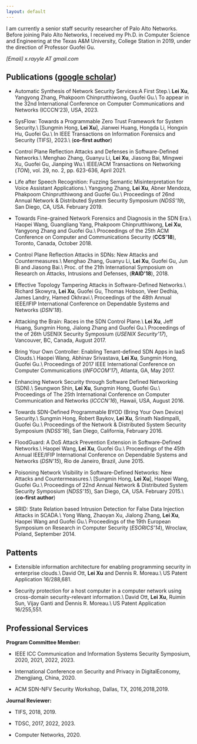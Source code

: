 ```yaml
---
layout: default
---
```


I am currently a senior staff security researcher of Palo Alto Networks. 
Before joining Palo Alto Networks, I received my Ph.D. in Computer Science and Engineering at the Texas A&M University, College Station in 2019, under the direction of Professor Guofei Gu.


<em>[Email]   x.rayyle AT gmail.com </em>


## Publications ([google scholar](https://scholar.google.com/citations?user=c5prrg8AAAAJ&hl=en))

- Automatic Synthesis of Network Security Services:A First Step.\\
**Lei Xu**, Yangyong Zhang, Phakpoom Chinprutthiwong, Guofei Gu.\\
To appear in the 32nd International Conference on Computer Communications and Networks (ICCCN'23), USA, 2023.


- SysFlow: Towards a Programmable Zero Trust Framework for System Security.\\
[Sungmin Hong, **Lei Xu**], Jianwei Huang, Hongda Li, Hongxin Hu, Guofei Gu.\\
In IEEE Transactions on Information Forensics and Security (TIFS), 2023.\\
(**co-first author**)

- Control Plane Reflection Attacks and Defenses in Software-Defined Networks.\\
Menghao Zhang, Guanyu Li, **Lei Xu**, Jiasong Bai, Mingwei Xu, Guofei Gu, Jianping Wu.\\
IEEE/ACM Transactions on Networking (*TON*), vol. 29, no. 2, pp. 623-636, April 2021.

- Life after Speech Recognition: Fuzzing Semantic Misinterpretation for Voice Assistant Applications.\\
Yangyong Zhang, **Lei Xu**, Abner Mendoza, Phakpoom Chinprutthiwong and Guofei Gu.\\
Proceedings of 26nd Annual Network & Distributed System Security Symposium (*NDSS'19*), San Diego, CA, USA. February 2019. 

- Towards Fine-grained Network Forensics and Diagnosis in the SDN Era.\\
Haopei Wang, Guangliang Yang, Phakpoom Chinprutthiwong, **Lei Xu**, Yangyong Zhang and Guofei Gu.\\
Proceedings of the 25th  ACM Conference on Computer and Communications Security (**CCS'18**), Toronto, Canada, October 2018.

- Control Plane Reflection Attacks in SDNs: New Attacks and Countermeasures.\\
Menghao Zhang, Guanyu Li, **Lei Xu**, Guofei Gu, Jun Bi and Jiasong Bai.\\
Proc. of the 21th International Symposium on Research on Attacks, Intrusions and Defenses, (**RAID'18**), 2018.

- Effective Topology Tampering Attacks in Software-Defined Networks.\\
Richard Skowyra, **Lei Xu**, Guofei Gu, Thomas Hobson, Veer Dedhia, James Landry, Hamed Okhravi.\\
Proceedings of the 48th Annual IEEE/IFIP International Conference on Dependable Systems and Networks (*DSN'18*).

- Attacking the Brain: Races in the SDN Control Plane.\\
**Lei Xu**, Jeff Huang, Sungmin Hong, Jialong Zhang and Guofei Gu.\\
Proceedings of the of 26th USENIX Security Symposium (*USENIX Security'17*), Vancouver, BC, Canada, August 2017.

- Bring Your Own Controller: Enabling Tenant-defined SDN Apps in IaaS Clouds.\\
Haopei Wang, Abhinav Srivastava, **Lei Xu**, Sungmin Hong, Guofei Gu.\\
Proceedings of 2017 IEEE International Conference on Computer Communications (*INFOCOM'17*), Atlanta, GA, May 2017.

- Enhancing Network Security through Software Defined Networking (SDN).\\
Seungwon Shin, **Lei Xu**, Sungmin Hong, Guofei Gu.\\
Proceedings of The 25th International Conference on Computer Communication and Networks (*ICCCN’16*), Hawaii, USA, August 2016.

- Towards SDN-Defined Programmable BYOD (Bring Your Own Device) Security.\\
Sungmin Hong, Robert Baykov, **Lei Xu**, Srinath Nadimpalli, Guofei Gu.\\
Proceedings of the Network & Distributed System Security Symposium (*NDSS'16*), San Diego, California, February 2016.

- FloodGuard: A DoS Attack Prevention Extension in Software-Defined Networks.\\
Haopei Wang, **Lei Xu**, Guofei Gu.\\
Proceedings of the 45th Annual IEEE/IFIP International Conference on Dependable Systems and Networks (*DSN'15*), Rio de Janeiro, Brazil, June 2015.

- Poisoning Network Visibility in Software-Defined Networks: New Attacks and Countermeasures.\\
[Sungmin Hong, **Lei Xu**], Haopei Wang, Guofei Gu.\\
Proceedings of 22nd Annual Network & Distributed System Security Symposium (*NDSS'15*), San Diego, CA, USA. February 2015.\\
(**co-first author**)

- SRID: State Relation based Intrusion Detection for False Data Injection Attacks in SCADA.\\
Yong Wang, Zhaoyan Xu, Jialong Zhang, **Lei Xu**, Haopei Wang and Guofei Gu.\\
Proceedings of the 19th European Symposium on Research in Computer Security (*ESORICS'14*), Wroclaw, Poland, September 2014.


## Pattents

- Extensible information architecture for enabling programming security in enterprise clouds.\\
David Ott, **Lei Xu** and Dennis R. Moreau.\\
US Patent Application 16/288,681.

- Security protection for a host computer in a computer network using cross-domain security-relevant information.\\
David Ott, **Lei Xu**, Ruimin Sun, Vijay Ganti and Dennis R. Moreau.\\
US Patent Application 16/255,551.

## Professional Services

**Program Committee Member:**

- IEEE ICC Communication and Information Systems Security Symposium, 2020, 2021, 2022, 2023.
 
- International  Conference  on  Security  and  Privacy  in  DigitalEconomy, Zhengjiang, China, 2020.

- ACM SDN-NFV Security Workshop,  Dallas, TX, 2016,2018,2019.

**Journal Reviewer:**

- TIFS, 2018, 2019.

- TDSC, 2017, 2022, 2023.
 
- Computer Networks, 2020.




